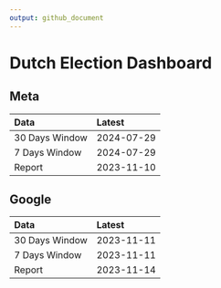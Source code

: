 ```yaml
---
output: github_document
---
```


# Dutch Election Dashboard



## Meta


|Data           |Latest     |
|:--------------|:----------|
|30 Days Window |2024-07-29 |
|7 Days Window  |2024-07-29 |
|Report         |2023-11-10 |

## Google


|Data           |Latest     |
|:--------------|:----------|
|30 Days Window |2023-11-11 |
|7 Days Window  |2023-11-11 |
|Report         |2023-11-14 |
